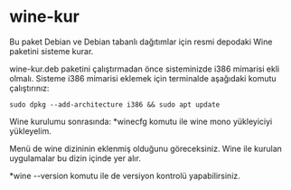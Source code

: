 # wine-kur

Bu paket Debian ve Debian tabanlı dağıtımlar için resmi depodaki Wine paketini sisteme kurar. 

wine-kur.deb paketini çalıştırmadan önce sisteminizde i386 mimarisi ekli olmalı.
Sisteme i386 mimarisi eklemek için terminalde aşağıdaki komutu çalıştırınız:

```
sudo dpkg --add-architecture i386 && sudo apt update
```

Wine kurulumu sonrasında: 
*winecfg komutu ile wine mono yükleyiciyi yükleyelim.

Menü de wine dizininin eklenmiş olduğunu göreceksiniz. Wine ile kurulan uygulamalar bu dizin içinde yer alır. 

*wine --version komutu ile de versiyon kontrolü yapabilirsiniz.
